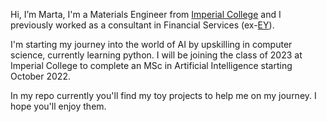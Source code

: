Hi, I’m Marta, I'm a Materials Engineer from [Imperial College](https://www.imperial.ac.uk) and 
I previously worked as a consultant in Financial Services (ex-[EY](https://www.ey.com/en_gl)). 

I'm starting my journey into the world of AI by upskilling in computer science, currently learning python. I will be joining the class of 2023 at Imperial College to complete an MSc in Artificial Intelligence starting October 2022. 

In my repo currently you'll find my toy projects to help me on my journey. I hope you'll enjoy them.

<!-- - 👀 I’m interested in ...
- 🌱 I’m currently learning ...
- 💞️ I’m looking to collaborate on ...
- 📫 How to reach me ... -->

<!---
mwolinska/mwolinska is a ✨ special ✨ repository because its `README.md` (this file) appears on your GitHub profile.
You can click the Preview link to take a look at your changes.
--->
